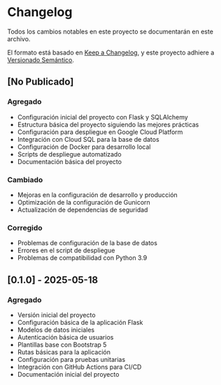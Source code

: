 # Changelog

Todos los cambios notables en este proyecto se documentarán en este archivo.

El formato está basado en [Keep a Changelog](https://keepachangelog.com/es/1.0.0/),
y este proyecto adhiere a [Versionado Semántico](https://semver.org/spec/v2.0.0.html).

## [No Publicado]

### Agregado
- Configuración inicial del proyecto con Flask y SQLAlchemy
- Estructura básica del proyecto siguiendo las mejores prácticas
- Configuración para despliegue en Google Cloud Platform
- Integración con Cloud SQL para la base de datos
- Configuración de Docker para desarrollo local
- Scripts de despliegue automatizado
- Documentación básica del proyecto

### Cambiado
- Mejoras en la configuración de desarrollo y producción
- Optimización de la configuración de Gunicorn
- Actualización de dependencias de seguridad

### Corregido
- Problemas de configuración de la base de datos
- Errores en el script de despliegue
- Problemas de compatibilidad con Python 3.9

## [0.1.0] - 2025-05-18

### Agregado
- Versión inicial del proyecto
- Configuración básica de la aplicación Flask
- Modelos de datos iniciales
- Autenticación básica de usuarios
- Plantillas base con Bootstrap 5
- Rutas básicas para la aplicación
- Configuración para pruebas unitarias
- Integración con GitHub Actions para CI/CD
- Documentación inicial del proyecto
